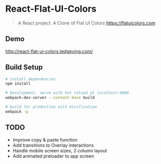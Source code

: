 # React-Flat-UI-Colors

> A React project.
> A Clone of Flat UI Colors https://flatuicolors.com

## Demo
http://react-flat-ui-colors.tedgeving.com/

## Build Setup

``` bash
# install dependencies
npm install

# Development, serve with hot reload at localhost:8080
webpack-dev-server --content-base build

# build for production with minification
webpack -p

```
## TODO
 - Improve copy & paste function
 - Add transitions to Overlay interactions
 - Handle mobile screen sizes, 2 column layout
 - Add animated preloader to app screen
